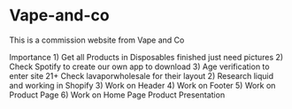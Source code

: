 # Vape-and-co
This is a commission website from Vape and Co

Importance
    1) Get all Products in
        Disposables finished just need pictures
    2) Check Spotify to create our own app to download
    3) Age verification to enter site 21+
        Check lavaporwholesale for their layout
    2) Research liquid and working in Shopify
    3) Work on Header
    4) Work on Footer 
    5) Work on Product Page
    6) Work on Home Page Product Presentation
